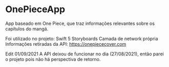 # OnePieceApp

App baseado em One Piece, que traz informações relevantes sobre os capítulos do mangá.

Foi utilizado no projeto:
Swift 5
Storyboards
Camada de network própria
Informações retiradas da API: https://onepiececover.com

Edit 01/09/2021
A API deixou de funcionar no dia (27/08/2021), então parei o projeto pois não há perspectiva de retorno.
